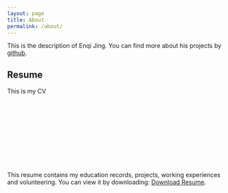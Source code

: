 ```yaml
---
layout: page
title: About
permalink: /about/
---
```


This is the description of Enqi Jing. You can find more about his projects by [github](https://github.com/jingenqi). 



## Resume
This is my CV 


<object data="http://yoursite.com/the.pdf" type="application/pdf" width="1400px" height="1400px">
    <embed src="../images/cv_clean_master.pdf">
        <p>This resume contains my education records, projects, working experiences and volunteering. You can view it by downloading: 
        <a href="http://yoursite.com/the.pdf">Download Resume</a>.</p>
    </embed>
</object>
